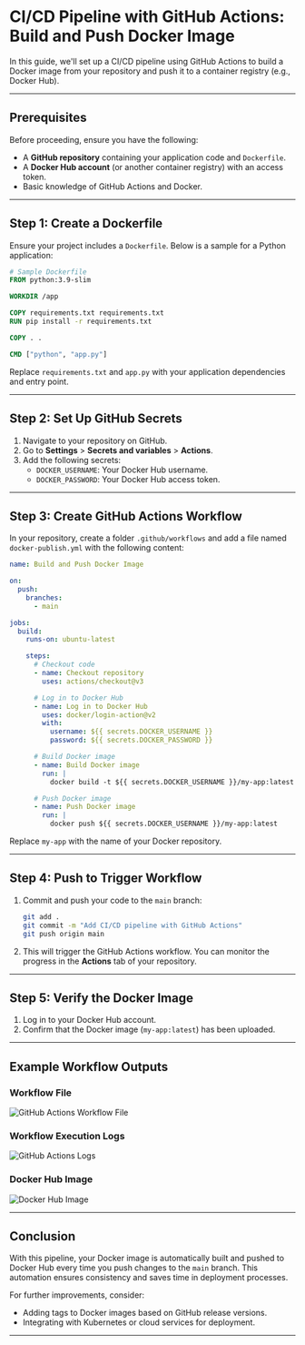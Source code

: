 # CI/CD Pipeline with GitHub Actions: Build and Push Docker Image

In this guide, we'll set up a CI/CD pipeline using GitHub Actions to build a Docker image from your repository and push it to a container registry (e.g., Docker Hub).

---

## Prerequisites

Before proceeding, ensure you have the following:

- A **GitHub repository** containing your application code and `Dockerfile`.
- A **Docker Hub account** (or another container registry) with an access token.
- Basic knowledge of GitHub Actions and Docker.

---

## Step 1: Create a Dockerfile

Ensure your project includes a `Dockerfile`. Below is a sample for a Python application:

```dockerfile
# Sample Dockerfile
FROM python:3.9-slim

WORKDIR /app

COPY requirements.txt requirements.txt
RUN pip install -r requirements.txt

COPY . .

CMD ["python", "app.py"]
```

Replace `requirements.txt` and `app.py` with your application dependencies and entry point.

---

## Step 2: Set Up GitHub Secrets

1. Navigate to your repository on GitHub.
2. Go to **Settings** > **Secrets and variables** > **Actions**.
3. Add the following secrets:
   - `DOCKER_USERNAME`: Your Docker Hub username.
   - `DOCKER_PASSWORD`: Your Docker Hub access token.

---

## Step 3: Create GitHub Actions Workflow

In your repository, create a folder `.github/workflows` and add a file named `docker-publish.yml` with the following content:

```yaml
name: Build and Push Docker Image

on:
  push:
    branches:
      - main

jobs:
  build:
    runs-on: ubuntu-latest

    steps:
      # Checkout code
      - name: Checkout repository
        uses: actions/checkout@v3

      # Log in to Docker Hub
      - name: Log in to Docker Hub
        uses: docker/login-action@v2
        with:
          username: ${{ secrets.DOCKER_USERNAME }}
          password: ${{ secrets.DOCKER_PASSWORD }}

      # Build Docker image
      - name: Build Docker image
        run: |
          docker build -t ${{ secrets.DOCKER_USERNAME }}/my-app:latest .

      # Push Docker image
      - name: Push Docker image
        run: |
          docker push ${{ secrets.DOCKER_USERNAME }}/my-app:latest
```

Replace `my-app` with the name of your Docker repository.

---

## Step 4: Push to Trigger Workflow

1. Commit and push your code to the `main` branch:

   ```bash
   git add .
   git commit -m "Add CI/CD pipeline with GitHub Actions"
   git push origin main
   ```

2. This will trigger the GitHub Actions workflow. You can monitor the progress in the **Actions** tab of your repository.

---

## Step 5: Verify the Docker Image

1. Log in to your Docker Hub account.
2. Confirm that the Docker image (`my-app:latest`) has been uploaded.

---

## Example Workflow Outputs

### Workflow File
![GitHub Actions Workflow File](path/to/your-workflow-file-screenshot.png)

### Workflow Execution Logs
![GitHub Actions Logs](path/to/your-logs-screenshot.png)

### Docker Hub Image
![Docker Hub Image](path/to/your-docker-hub-screenshot.png)

---

## Conclusion

With this pipeline, your Docker image is automatically built and pushed to Docker Hub every time you push changes to the `main` branch. This automation ensures consistency and saves time in deployment processes.

For further improvements, consider:

- Adding tags to Docker images based on GitHub release versions.
- Integrating with Kubernetes or cloud services for deployment.

---
